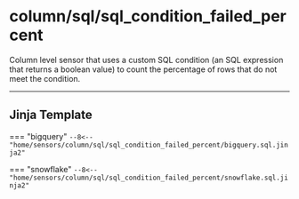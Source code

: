 # column/sql/sql_condition_failed_percent
Column level sensor that uses a custom SQL condition (an SQL expression that returns a boolean value) to count the percentage of rows that do not meet the condition.
___
## Jinja Template

=== "bigquery"
    ```
    --8<-- "home/sensors/column/sql/sql_condition_failed_percent/bigquery.sql.jinja2"
    ```

=== "snowflake"
    ```
    --8<-- "home/sensors/column/sql/sql_condition_failed_percent/snowflake.sql.jinja2"
    ```
